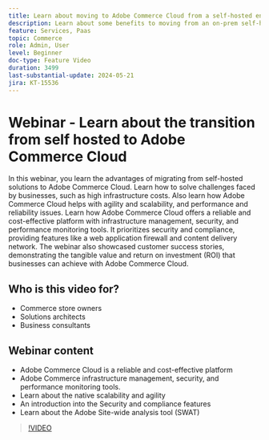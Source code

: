 ```yaml
---
title: Learn about moving to Adobe Commerce Cloud from a self-hosted environment
description: Learn about some benefits to moving from an on-prem self-hosted solution to Adobe Commerce Cloud. The Adobe Commerce Cloud option is a reliable and cost-effective platform that offers infrastructure management, security, and performance monitoring tools, resulting in increased productivity.
feature: Services, Paas
topic: Commerce
role: Admin, User
level: Beginner
doc-type: Feature Video
duration: 3499
last-substantial-update: 2024-05-21
jira: KT-15536
---
```


# Webinar - Learn about the transition from self hosted to Adobe Commerce Cloud

In this webinar, you learn the advantages of migrating from self-hosted solutions to Adobe Commerce Cloud. Learn how to solve challenges faced by businesses, such as high infrastructure costs.  Also learn how Adobe Commerce Cloud helps with agility and scalability, and performance and reliability issues. ​Learn how Adobe Commerce Cloud offers a reliable and cost-effective platform with infrastructure management, security, and performance monitoring tools. ​It prioritizes security and compliance, providing features like a web application firewall and content delivery network. The webinar also showcased customer success stories, demonstrating the tangible value and return on investment (ROI) that businesses can achieve with Adobe Commerce Cloud.

## Who is this video for?

* Commerce store owners
* Solutions architects
* Business consultants


## Webinar content

* Adobe Commerce Cloud is a reliable and cost-effective platform
* Adobe Commerce infrastructure management, security, and performance monitoring tools. ​
* Learn about the native scalability and agility
* An introduction into the Security and compliance features
* Learn about the Adobe Site-wide analysis tool (SWAT)

>[!VIDEO](https://video.tv.adobe.com/v/3429251?learn=on)